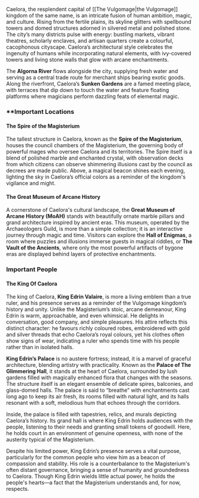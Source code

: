 Caelora, the resplendent capital of [[The Vulgomage|the Vulgomage]] kingdom of the same name, is an intricate fusion of human ambition, magic, and culture. Rising from the fertile plains, its skyline glitters with spellbound towers and domed structures adorned in silvered metal and polished stone. The city’s many districts pulse with energy: bustling markets, vibrant theatres, scholarly enclaves, and artisan quarters create a colourful, cacophonous cityscape. Caelora’s architectural style celebrates the ingenuity of humans while incorporating natural elements, with ivy-covered towers and living stone walls that glow with arcane enchantments.

The **Algorna River** flows alongside the city, supplying fresh water and serving as a central trade route for merchant ships bearing exotic goods. Along the riverfront, Caelora’s **Sunken Gardens** are a famed meeting place, with terraces that dip down to touch the water and feature floating platforms where magicians perform dazzling feats of elemental magic.

### **Important Locations

#### The Spire of the Magisterium
The tallest structure in Caelora, known as the **Spire of the Magisterium**, houses the council chambers of the Magisterium, the governing body of powerful mages who oversee Caelora and its territories. The Spire itself is a blend of polished marble and enchanted crystal, with observation decks from which citizens can observe shimmering illusions cast by the council as decrees are made public. Above, a magical beacon shines each evening, lighting the sky in Caelora’s official colors as a reminder of the kingdom's vigilance and might.

#### The Great Museum of Arcane History
A cornerstone of Caelora's cultural landscape, the **Great Museum of Arcane History (MoAH)** stands with beautifully ornate marble pillars and grand architecture inspired by ancient eras. This museum, operated by the Archaeologers Guild, is more than a simple collection; it is an interactive journey through magic and time. Visitors can explore the **Hall of Enigmas**, a room where puzzles and illusions immerse guests in magical riddles, or **The Vault of the Ancients**, where only the most powerful artifacts of bygone eras are displayed behind layers of protective enchantments.

### **Important People**

#### The King Of Caelora
The king of Caelora, **King Edrin Valaire**, is more a living emblem than a true ruler, and his presence serves as a reminder of the Vulgomage kingdom’s history and unity. Unlike the Magisterium’s stoic, arcane demeanour, King Edrin is warm, approachable, and even whimsical. He delights in conversation, good company, and simple pleasures. His attire reflects this distinct character: he favours richly coloured robes, embroidered with gold and silver threads that echo Caelora’s royal colours, yet his clothes often show signs of wear, indicating a ruler who spends time with his people rather than in isolated halls.

**King Edrin’s Palace** is no austere fortress; instead, it is a marvel of graceful architecture, blending artistry with practicality. Known as the **Palace of The Glimmering Hall**, it stands at the heart of Caelora, surrounded by lush gardens filled with magically enhanced flora that changes with the seasons. The structure itself is an elegant ensemble of delicate spires, balconies, and glass-domed halls. The palace is said to “breathe” with enchantments cast long ago to keep its air fresh, its rooms filled with natural light, and its halls resonant with a soft, melodious hum that echoes through the corridors. 

Inside, the palace is filled with tapestries, relics, and murals depicting Caelora’s history. Its grand hall is where King Edrin holds audiences with the people, listening to their needs and granting small tokens of goodwill. Here, he holds court in an environment of genuine openness, with none of the austerity typical of the Magisterium. 

Despite his limited power, King Edrin’s presence serves a vital purpose, particularly for the common people who view him as a beacon of compassion and stability. His role is a counterbalance to the Magisterium's often distant governance, bringing a sense of humanity and groundedness to Caelora. Though King Edrin wields little actual power, he holds the people's hearts—a fact that the Magisterium understands and, for now, respects.